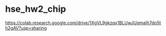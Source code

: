 # hse_hw2_chip

https://colab.research.google.com/drive/1XgVL9gkzqx1BLUwJUqmaIh7do5th2gAV?usp=sharing

